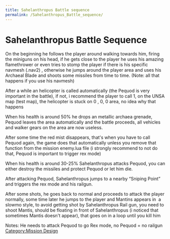 ```yaml
---
title: Sahelanthropus Battle sequence
permalink: /Sahelanthropus_Battle_sequence/
---
```


# Sahelanthropus Battle Sequence

On the beginning he follows the player around walking towards him,
firing the miniguns on his head, if he gets close to the player he uses
his amazing flamethrower or even tries to stomp the player if there is
his specific navmesh (.nav2) , otherwise he jumps around the player area
and uses his Archaeal Blade and shoots some missiles from time to time.
(Note: all that happens if you use his navmesh)

After a while an helicopter is called automatically (the Pequod is very
important in the battle), if not, i recommend the player to call 1, on
the UNSA map (test map), the helicopter is stuck on 0 , 0, 0 area, no
idea why that happens

When his health is around 50% he drops an metallic archaea grenade,
Pequod leaves the area automatically and the battle proceeds, all
vehicles and walker gears on the area are now useless.

After some time the red mist disappears, that's when you have to call
Pequod again, the game does that automatically unless you remove that
function from the mission enemy.lua file (i strongly recommend to not do
that, Pequod is important to trigger rex mode)

When his health is around 30-25% Sahelanthropus attacks Pequod, you can
either destroy the missiles and protect Pequod or let him die.

After attacking Pequod, Sahelanthropus jumps to a nearby “Sniping Point”
and triggers the rex mode and his railgun.

After some shots, he goes back to normal and proceeds to attack the
player normally, some time later he jumps to the player and Mantins
appears in  a slowmo style, to avoid getting shot by Sahelanthropus Rail
gun, you need to shoot Mantis, should be floating in front of
Sahelanthropus (i noticed that sometimes Mantis doesn't appear), that
goes on in a loop until you kill him

Notes: He needs to attack Pequod to go Rex mode, no Pequod = no railgun
[Category:Mission Design](/Category:Mission_Design "wikilink")